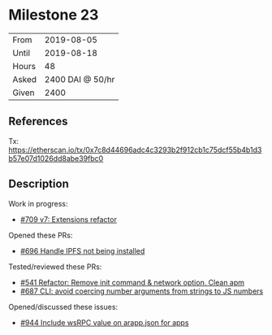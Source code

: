 # Milestone 23

|       |                  |
| ----- | ---------------- |
| From  | 2019-08-05       |
| Until | 2019-08-18       |
| Hours | 48               |
| Asked | 2400 DAI @ 50/hr |
| Given | 2400             |

## References

Tx: <https://etherscan.io/tx/0x7c8d44696adc4c3293b2f912cb1c75dcf55b4b1d3b57e07d1026dd8abe39fbc0>

## Description

Work in progress:

- [#709 v7: Extensions refactor](https://github.com/aragon/aragon-cli/pull/709)

Opened these PRs:

- [#696 Handle IPFS not being installed](https://github.com/aragon/aragon-cli/pull/696)

Tested/reviewed these PRs:

- [#541 Refactor: Remove init command & network option. Clean apm](https://github.com/aragon/aragon-cli/pull/541)
- [#687 CLI: avoid coercing number arguments from strings to JS numbers](https://github.com/aragon/aragon-cli/pull/687)

Opened/discussed these issues:

- [#944 Include wsRPC value on arapp.json for apps](https://github.com/aragon/aragon-apps/issues/944)
